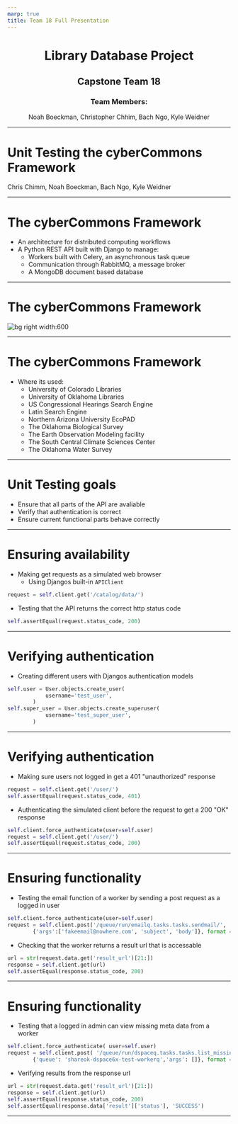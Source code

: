 ```yaml
---
marp: true
title: Team 18 Full Presentation
---
```


<h1></h1>
<h1 align="center"> Library Database Project </h1>
<h2 align="center"> Capstone Team 18 </h2>
<h3 align="center"> Team Members: </h3>
<p align="center"> Noah Boeckman, Christopher Chhim, Bach Ngo, Kyle Weidner </p>

---

# Unit Testing the cyberCommons Framework
Chris Chimm, Noah Boeckman, Bach Ngo, Kyle Weidner

---

# The cyberCommons Framework​
- An architecture for distributed computing workflows​
- A Python REST API built with Django to manage:​
  - Workers built with Celery, an asynchronous task queue​
  - Communication through RabbitMQ, a message broker​
  - A MongoDB document based database​

---

# The cyberCommons Framework
![bg right width:600](https://cybercom-docs.readthedocs.io/en/latest/_images/cybercommons.png)

---

# The cyberCommons Framework
- Where its used:
  - University of Colorado Libraries ​
  - University of Oklahoma Libraries ​
  - US Congressional Hearings Search Engine ​
  - Latin Search Engine ​
  - Northern Arizona University EcoPAD ​
  - The Oklahoma Biological Survey ​
  - The Earth Observation Modeling facility ​
  - The South Central Climate Sciences Center ​
  - The Oklahoma Water Survey​

---

# Unit Testing goals
- Ensure that all parts of the API are avaliable 
- Verify that authentication is correct
- Ensure current functional parts behave correctly

---

# Ensuring availability
- Making get requests as a simulated web browser
  - Using Djangos built-in ```APIClient``` 
```python
request = self.client.get('/catalog/data/')
```
- Testing that the API returns the correct http status code
```python
self.assertEqual(request.status_code, 200)
```

---

# Verifying authentication
- Creating different users with Djangos authentication models
```python
self.user = User.objects.create_user(
            username='test_user',
        )
self.super_user = User.objects.create_superuser(
            username='test_super_user',
        )
```

---

# Verifying authentication
- Making sure users not logged in get a 401 "unauthorized" response
```python
request = self.client.get('/user/')
self.assertEqual(request.status_code, 401)
```
- Authenticating the simulated client before the request to get a 200 "OK" response
```python
self.client.force_authenticate(user=self.user)
request = self.client.get('/user/')
self.assertEqual(request.status_code, 200)
```

---

# Ensuring functionality 
- Testing the email function of a worker by sending a post request as a logged in user
```python
self.client.force_authenticate(user=self.user)
request = self.client.post('/queue/run/emailq.tasks.tasks.sendmail/', 
        {'args':['fakeemail@nowhere.com', 'subject', 'body']}, format = "json")
```
- Checking that the worker returns a result url that is accessable
```python
url = str(request.data.get('result_url')[21:])
response = self.client.get(url)
self.assertEqual(response.status_code, 200)
```

---

# Ensuring functionality
- Testing that a logged in admin can view missing meta data from a worker
```python
self.client.force_authenticate( user=self.user)
request = self.client.post( '/queue/run/dspaceq.tasks.tasks.list_missing_metadata_etd/', 
        {'queue': 'shareok-dspace6x-test-workerq','args': []}, format = "json")
```
- Verifying results from the response url
```python
url = str(request.data.get('result_url')[21:])
response = self.client.get(url)
self.assertEqual(response.status_code, 200)
self.assertEqual(response.data['result']['status'], 'SUCCESS')
```

---